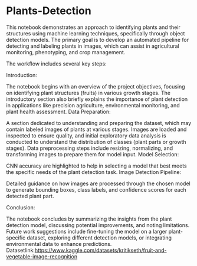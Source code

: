 # Plants-Detection
This notebook demonstrates an approach to identifying plants and their structures using machine learning techniques, specifically through object detection models. The primary goal is to develop an automated pipeline for detecting and labeling plants in images, which can assist in agricultural monitoring, phenotyping, and crop management.

The workflow includes several key steps:

Introduction:

The notebook begins with an overview of the project objectives, focusing on identifying plant structures (fruits) in various growth stages. The introductory section also briefly explains the importance of plant detection in applications like precision agriculture, environmental monitoring, and plant health assessment.
Data Preparation:

A section dedicated to understanding and preparing the dataset, which may contain labeled images of plants at various stages. Images are loaded and inspected to ensure quality, and initial exploratory data analysis is conducted to understand the distribution of classes (plant parts or growth stages). Data preprocessing steps include resizing, normalizing, and transforming images to prepare them for model input.
Model Selection:

CNN accuracy are highlighted to help in selecting a model that best meets the specific needs of the plant detection task.
Image Detection Pipeline:

Detailed guidance on how images are processed through the chosen model to generate bounding boxes, class labels, and confidence scores for each detected plant part.

Conclusion:

The notebook concludes by summarizing the insights from the plant detection model, discussing potential improvements, and noting limitations. Future work suggestions include fine-tuning the model on a larger plant-specific dataset, exploring different detection models, or integrating environmental data to enhance predictions.
Datasetlink:https://www.kaggle.com/datasets/kritikseth/fruit-and-vegetable-image-recognition
